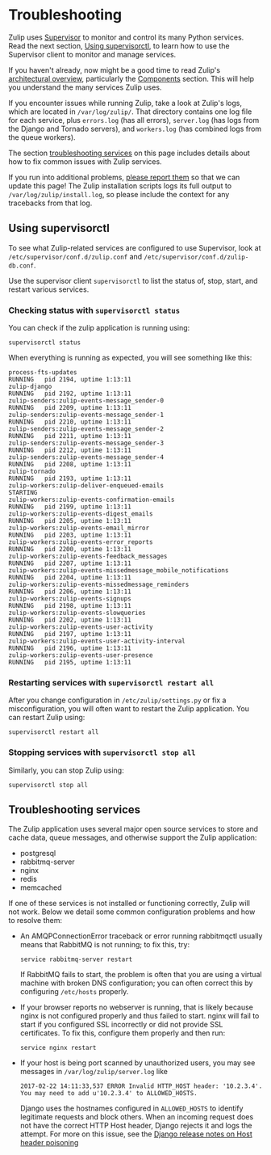 # Troubleshooting

Zulip uses [Supervisor](http://supervisord.org/index.html) to monitor
and control its many Python services. Read the next section, [Using
supervisorctl](#using-supervisorctl), to learn how to use the
Supervisor client to monitor and manage services.

If you haven't already, now might be a good time to read Zulip's [architectural
overview](../overview/architecture-overview.html), particularly the
[Components](../overview/architecture-overview.html#components) section. This will help you
understand the many services Zulip uses.

If you encounter issues while running Zulip, take a look at Zulip's logs, which
are located in  `/var/log/zulip/`. That directory contains one log file for
each service, plus `errors.log` (has all errors), `server.log` (has logs from
the Django and Tornado servers), and `workers.log` (has combined logs from the
queue workers).

The section [troubleshooting services](#troubleshooting-services)
on this page includes details about how to fix common issues with Zulip services.

If you run into additional problems, [please report
them](https://github.com/zulip/zulip/issues) so that we can update
this page!  The Zulip installation scripts logs its full output to
`/var/log/zulip/install.log`, so please include the context for any
tracebacks from that log.

## Using supervisorctl

To see what Zulip-related services are configured to
use Supervisor, look at `/etc/supervisor/conf.d/zulip.conf` and
`/etc/supervisor/conf.d/zulip-db.conf`.

Use the supervisor client `supervisorctl` to list the status of, stop, start,
and restart various services.

### Checking status with `supervisorctl status`

You can check if the zulip application is running using:
```
supervisorctl status
```

When everything is running as expected, you will see something like this:

```
process-fts-updates                                             RUNNING   pid 2194, uptime 1:13:11
zulip-django                                                    RUNNING   pid 2192, uptime 1:13:11
zulip-senders:zulip-events-message_sender-0                     RUNNING   pid 2209, uptime 1:13:11
zulip-senders:zulip-events-message_sender-1                     RUNNING   pid 2210, uptime 1:13:11
zulip-senders:zulip-events-message_sender-2                     RUNNING   pid 2211, uptime 1:13:11
zulip-senders:zulip-events-message_sender-3                     RUNNING   pid 2212, uptime 1:13:11
zulip-senders:zulip-events-message_sender-4                     RUNNING   pid 2208, uptime 1:13:11
zulip-tornado                                                   RUNNING   pid 2193, uptime 1:13:11
zulip-workers:zulip-deliver-enqueued-emails                     STARTING
zulip-workers:zulip-events-confirmation-emails                  RUNNING   pid 2199, uptime 1:13:11
zulip-workers:zulip-events-digest_emails                        RUNNING   pid 2205, uptime 1:13:11
zulip-workers:zulip-events-email_mirror                         RUNNING   pid 2203, uptime 1:13:11
zulip-workers:zulip-events-error_reports                        RUNNING   pid 2200, uptime 1:13:11
zulip-workers:zulip-events-feedback_messages                    RUNNING   pid 2207, uptime 1:13:11
zulip-workers:zulip-events-missedmessage_mobile_notifications   RUNNING   pid 2204, uptime 1:13:11
zulip-workers:zulip-events-missedmessage_reminders              RUNNING   pid 2206, uptime 1:13:11
zulip-workers:zulip-events-signups                              RUNNING   pid 2198, uptime 1:13:11
zulip-workers:zulip-events-slowqueries                          RUNNING   pid 2202, uptime 1:13:11
zulip-workers:zulip-events-user-activity                        RUNNING   pid 2197, uptime 1:13:11
zulip-workers:zulip-events-user-activity-interval               RUNNING   pid 2196, uptime 1:13:11
zulip-workers:zulip-events-user-presence                        RUNNING   pid 2195, uptime 1:13:11
```

### Restarting services with `supervisorctl restart all`

After you change configuration in `/etc/zulip/settings.py` or fix a
misconfiguration, you will often want to restart the Zulip application.
You can restart Zulip using:

```
supervisorctl restart all
```

### Stopping services with `supervisorctl stop all`

Similarly, you can stop Zulip using:

```
supervisorctl stop all
```

## Troubleshooting services

The Zulip application uses several major open source services to store
and cache data, queue messages, and otherwise support the Zulip
application:

* postgresql
* rabbitmq-server
* nginx
* redis
* memcached

If one of these services is not installed or functioning correctly,
Zulip will not work.  Below we detail some common configuration
problems and how to resolve them:

* An AMQPConnectionError traceback or error running rabbitmqctl
  usually means that RabbitMQ is not running; to fix this, try:
  ```
  service rabbitmq-server restart
  ```
  If RabbitMQ fails to start, the problem is often that you are using
  a virtual machine with broken DNS configuration; you can often
  correct this by configuring `/etc/hosts` properly.

* If your browser reports no webserver is running, that is likely
  because nginx is not configured properly and thus failed to start.
  nginx will fail to start if you configured SSL incorrectly or did
  not provide SSL certificates.  To fix this, configure them properly
  and then run:
  ```
  service nginx restart
  ```

* If your host is being port scanned by unauthorized users, you may see
  messages in `/var/log/zulip/server.log` like
  ```
  2017-02-22 14:11:33,537 ERROR Invalid HTTP_HOST header: '10.2.3.4'. You may need to add u'10.2.3.4' to ALLOWED_HOSTS.
  ```
  Django uses the hostnames configured in `ALLOWED_HOSTS` to identify
  legitimate requests and block others. When an incoming request does
  not have the correct HTTP Host header, Django rejects it and logs the
  attempt. For more on this issue, see the [Django release notes on Host header
  poisoning](https://www.djangoproject.com/weblog/2013/feb/19/security/#s-issue-host-header-poisoning)
